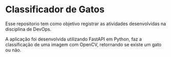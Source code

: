 # Classificador de Gatos

Esse repositorio tem como objetivo registrar as atividades desenvolvidas na disciplina de DevOps. <br>

A aplicação foi desenvolvida utilizando FastAPI em Python, faz a classificação de uma imagem com OpenCV, retornando se existe um gato ou não. 

